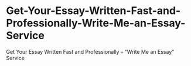 # Get-Your-Essay-Written-Fast-and-Professionally-Write-Me-an-Essay-Service
Get Your Essay Written Fast and Professionally – "Write Me an Essay" Service
